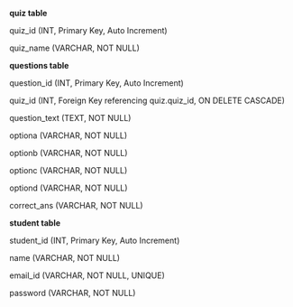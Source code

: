 **quiz table**

quiz_id (INT, Primary Key, Auto Increment)

quiz_name (VARCHAR, NOT NULL)


**questions table**

question_id (INT, Primary Key, Auto Increment)

quiz_id (INT, Foreign Key referencing quiz.quiz_id, ON DELETE CASCADE)

question_text (TEXT, NOT NULL)

optiona (VARCHAR, NOT NULL)

optionb (VARCHAR, NOT NULL)

optionc (VARCHAR, NOT NULL)

optiond (VARCHAR, NOT NULL)

correct_ans (VARCHAR, NOT NULL)


**student table**

student_id (INT, Primary Key, Auto Increment)

name (VARCHAR, NOT NULL)

email_id (VARCHAR, NOT NULL, UNIQUE)

password (VARCHAR, NOT NULL)
